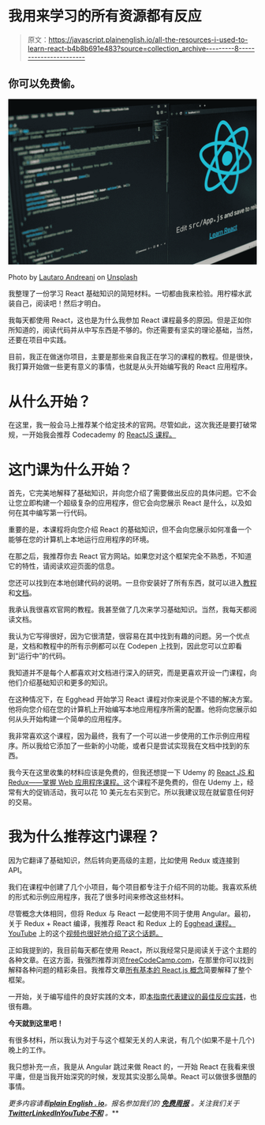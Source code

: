 # 我用来学习的所有资源都有反应

> 原文：<https://javascript.plainenglish.io/all-the-resources-i-used-to-learn-react-b4b8b691e483?source=collection_archive---------8----------------------->

## 你可以免费偷。

![](img/03cd3ea3e755c090013f3415075d16e4.png)

Photo by [Lautaro Andreani](https://unsplash.com/es/@lautaroandreani?utm_source=medium&utm_medium=referral) on [Unsplash](https://unsplash.com?utm_source=medium&utm_medium=referral)

我整理了一份学习 React 基础知识的简短材料。一切都由我来检验。用柠檬水武装自己，阅读吧！然后才明白。

我每天都使用 React，这也是为什么我参加 React 课程最多的原因。但是正如你所知道的，阅读代码并从中写东西是不够的。你还需要有坚实的理论基础，当然，还要在项目中实践。

目前，我正在做迷你项目，主要是那些来自我正在学习的课程的教程。但是很快，我打算开始做一些更有意义的事情，也就是从头开始编写我的 React 应用程序。

# 从什么开始？

在这里，我一般会马上推荐某个给定技术的官网。尽管如此，这次我还是要打破常规，一开始我会推荐 Codecademy 的 [ReactJS 课程。](https://www.codecademy.com/learn/react-101)

# **这门课为什么开始？**

首先，它完美地解释了基础知识，并向您介绍了需要做出反应的具体问题。它不会让您立即构建一个超级复杂的应用程序，但它会向您展示 React 是什么，以及如何在其中编写第一行代码。

重要的是，本课程将向您介绍 React 的基础知识，但不会向您展示如何准备一个能够在您的计算机上本地运行应用程序的环境。

在那之后，我推荐你去 React 官方网站。如果您对这个框架完全不熟悉，不知道它的特性，请阅读欢迎页面的信息。

您还可以找到在本地创建代码的说明。一旦你安装好了所有东西，就可以进入[教程](https://reactjs.org/tutorial/tutorial.html)和[文档](https://reactjs.org/docs/hello-world.html)。

我承认我很喜欢官网的教程。我甚至做了几次来学习基础知识。当然，我每天都阅读文档。

我认为它写得很好，因为它很清楚，很容易在其中找到有趣的问题。另一个优点是，文档和教程中的所有示例都可以在 Codepen 上找到，因此您可以立即看到“运行中”的代码。

我知道并不是每个人都喜欢对文档进行深入的研究，而是更喜欢开设一门课程，向他们介绍基础知识和更多的知识。

在这种情况下，在 Egghead 开始学习 React 课程对你来说是个不错的解决方案。他将向您介绍在您的计算机上开始编写本地应用程序所需的配置。他将向您展示如何从头开始构建一个简单的应用程序。

我非常喜欢这个课程，因为最终，我有了一个可以进一步使用的工作示例应用程序。所以我给它添加了一些新的小功能，或者只是尝试实现我在文档中找到的东西。

我今天在这里收集的材料应该是免费的，但我还想提一下 Udemy 的 [React JS 和 Redux——掌握 Web 应用程序课程。](https://www.udemy.com/course/react-js-and-redux-mastering-web-apps/)这个课程不是免费的，但在 Udemy 上，经常有大的促销活动，我可以花 10 美元左右买到它。所以我建议现在就留意任何好的交易。

# **我为什么推荐这门课程？**

因为它翻译了基础知识，然后转向更高级的主题，比如使用 Redux 或连接到 API。

我们在课程中创建了几个小项目，每个项目都专注于介绍不同的功能。我喜欢系统的形式和示例应用程序，我花了很多时间来修改这些材料。

尽管概念大体相同，但将 Redux 与 React 一起使用不同于使用 Angular。最初，关于 Redux + React 编译，我推荐 React 和 Redux 上的 [Egghead 课程。YouTube](https://egghead.io/courses/build-a-react-app-with-redux) 上的这个[视频也很好地介绍了这个话题。](https://www.youtube.com/watch?v=1w-oQ-i1XB8)

正如我提到的，我目前每天都在使用 React，所以我经常只是阅读关于这个主题的各种文章。在这方面，我强烈推荐浏览[freeCodeCamp.com](http://FreeCodeCamp.com)，在那里你可以找到解释各种问题的精彩条目。我推荐文章[所有基本的 React.js 概念](https://www.freecodecamp.org/news/all-the-fundamental-react-js-concepts-jammed-into-this-single-medium-article-c83f9b53eac2)简要解释了整个框架。

一开始，关于编写组件的良好实践的文本，即[本指南代表建议的最佳反应实践](https://engineering.musefind.com/our-best-practices-for-writing-react-components-dec3eb5c3fc8)，也很有趣。

**今天就到这里吧！**

有很多材料，所以我认为对于与这个框架无关的人来说，有几个(如果不是十几个)晚上的工作。

我只想补充一点，我是从 Angular 跳过来做 React 的，一开始 React 在我看来很平庸，但是当我开始深究的时候，发现其实没那么简单。React 可以做很多很酷的事情。

*更多内容请看*[***plain English . io***](https://plainenglish.io/)*。报名参加我们的* [***免费周报***](http://newsletter.plainenglish.io/) *。关注我们关于*[***Twitter***](https://twitter.com/inPlainEngHQ)[***LinkedIn***](https://www.linkedin.com/company/inplainenglish/)*[***YouTube***](https://www.youtube.com/channel/UCtipWUghju290NWcn8jhyAw)*[***不和***](https://discord.gg/GtDtUAvyhW) *。***